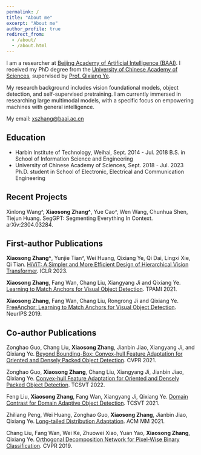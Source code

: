 ```yaml
---
permalink: /
title: "About me"
excerpt: "About me"
author_profile: true
redirect_from: 
  - /about/
  - /about.html
---
```


I am a researcher at [Beijing Academy of Artificial Intelligence (BAAI)](https://www.baai.ac.cn/english.html). I received my PhD degree from the [University of Chinese Academy of Sciences](http://english.ucas.ac.cn/), supervised by [Prof. Qixiang Ye](http://people.ucas.ac.cn/~0007279?language=en). 

My research background includes vision foundational models, object detection, and self-supervised pretraining. I am currently immersed in researching large multimodal models, with a specific focus on empowering machines with general intelligence. 

My email: xszhang@baai.ac.cn

## Education

<ul>
<li style="list-style-type: disc;">
Harbin Institute of Technology, Weihai, Sept. 2014 - Jul. 2018
B.S. in School of Information Science and Engineering
</li>

<li style="list-style-type: disc;">
University of Chinese Academy of Sciences, Sept. 2018 - Jul. 2023
Ph.D. student in School of Electronic, Electrical and Communication Engineering
</li>
</ul>

## Recent Projects

Xinlong Wang^, **Xiaosong Zhang^**, Yue Cao^, Wen Wang, Chunhua Shen, Tiejun Huang. SegGPT: Segmenting Everything In Context. arXiv:2304.03284.

## First-author Publications

**Xiaosong Zhang^**, Yunjie Tian^, Wei Huang, Qixiang Ye, Qi Dai, Lingxi Xie, Qi Tian. [HiViT: A Simpler and More Efficient Design of Hierarchical Vision Transformer](https://openreview.net/pdf?id=3F6I-0-57SC). ICLR 2023.

**Xiaosong Zhang**, Fang Wan, Chang Liu, Xiangyang Ji and Qixiang Ye. [Learning to Match Anchors for Visual Object Detection](https://ieeexplore.ieee.org/document/9321141). TPAMI 2021.

**Xiaosong Zhang**, Fang Wan, Chang Liu, Rongrong Ji and Qixiang Ye. [FreeAnchor: Learning to Match Anchors for Visual Object Detection](https://proceedings.neurips.cc/paper/2019/file/43ec517d68b6edd3015b3edc9a11367b-Paper.pdf). NeurIPS 2019.


## Co-author Publications

Zonghao Guo, Chang Liu, **Xiaosong Zhang**, Jianbin Jiao, Xiangyang Ji, and Qixiang Ye. [Beyond Bounding-Box: Convex-hull Feature Adaptation for Oriented and Densely Packed Object Detection](https://openaccess.thecvf.com/content/CVPR2021/papers/Guo_Beyond_Bounding-Box_Convex-Hull_Feature_Adaptation_for_Oriented_and_Densely_Packed_CVPR_2021_paper.pdf). CVPR 2021.

Zonghao Guo, **Xiaosong Zhang**, Chang Liu, Xiangyang Ji, Jianbin Jiao, Qixiang Ye. [Convex-hull Feature Adaptation for Oriented and Densely Packed Object Detection](https://ieeexplore.ieee.org/document/9668956). TCSVT 2022. 

Feng Liu, **Xiaosong Zhang**, Fang Wan, Xiangyang Ji, Qixiang Ye. [Domain Contrast for Domain Adaptive Object Detection](https://ieeexplore.ieee.org/document/9462093). TCSVT 2021. 

Zhiliang Peng, Wei Huang, Zonghao Guo, **Xiaosong Zhang**, Jianbin Jiao, Qixiang Ye. [Long-tailed Distribution Adaptation](https://dl.acm.org/doi/10.1145/3474085.3475479). ACM MM 2021.

Chang Liu, Fang Wan, Wei Ke, Zhuowei Xiao, Yuan Yao, **Xiaosong Zhang**, Qixiang Ye. [Orthogonal Decomposition Network for Pixel-Wise Binary Classification](https://openaccess.thecvf.com/content_CVPR_2019/papers/Liu_Orthogonal_Decomposition_Network_for_Pixel-Binary_Classification_CVPR_2019_paper.pdf). CVPR 2019.

<!-- 
This is the front page of a website that is powered by the [academicpages template](https://github.com/academicpages/academicpages.github.io) and hosted on GitHub pages. [GitHub pages](https://pages.github.com) is a free service in which websites are built and hosted from code and data stored in a GitHub repository, automatically updating when a new commit is made to the respository. This template was forked from the [Minimal Mistakes Jekyll Theme](https://mmistakes.github.io/minimal-mistakes/) created by Michael Rose, and then extended to support the kinds of content that academics have: publications, talks, teaching, a portfolio, blog posts, and a dynamically-generated CV. You can fork [this repository](https://github.com/academicpages/academicpages.github.io) right now, modify the configuration and markdown files, add your own PDFs and other content, and have your own site for free, with no ads! An older version of this template powers my own personal website at [stuartgeiger.com](http://stuartgeiger.com), which uses [this Github repository](https://github.com/staeiou/staeiou.github.io).

A data-driven personal website
======
Like many other Jekyll-based GitHub Pages templates, academicpages makes you separate the website's content from its form. The content & metadata of your website are in structured markdown files, while various other files constitute the theme, specifying how to transform that content & metadata into HTML pages. You keep these various markdown (.md), YAML (.yml), HTML, and CSS files in a public GitHub repository. Each time you commit and push an update to the repository, the [GitHub pages](https://pages.github.com/) service creates static HTML pages based on these files, which are hosted on GitHub's servers free of charge.

Many of the features of dynamic content management systems (like Wordpress) can be achieved in this fashion, using a fraction of the computational resources and with far less vulnerability to hacking and DDoSing. You can also modify the theme to your heart's content without touching the content of your site. If you get to a point where you've broken something in Jekyll/HTML/CSS beyond repair, your markdown files describing your talks, publications, etc. are safe. You can rollback the changes or even delete the repository and start over -- just be sure to save the markdown files! Finally, you can also write scripts that process the structured data on the site, such as [this one](https://github.com/academicpages/academicpages.github.io/blob/master/talkmap.ipynb) that analyzes metadata in pages about talks to display [a map of every location you've given a talk](https://academicpages.github.io/talkmap.html).

Getting started
======
1. Register a GitHub account if you don't have one and confirm your e-mail (required!)
1. Fork [this repository](https://github.com/academicpages/academicpages.github.io) by clicking the "fork" button in the top right. 
1. Go to the repository's settings (rightmost item in the tabs that start with "Code", should be below "Unwatch"). Rename the repository "[your GitHub username].github.io", which will also be your website's URL.
1. Set site-wide configuration and create content & metadata (see below -- also see [this set of diffs](http://archive.is/3TPas) showing what files were changed to set up [an example site](https://getorg-testacct.github.io) for a user with the username "getorg-testacct")
1. Upload any files (like PDFs, .zip files, etc.) to the files/ directory. They will appear at https://[your GitHub username].github.io/files/example.pdf.  
1. Check status by going to the repository settings, in the "GitHub pages" section

Site-wide configuration
------
The main configuration file for the site is in the base directory in [_config.yml](https://github.com/academicpages/academicpages.github.io/blob/master/_config.yml), which defines the content in the sidebars and other site-wide features. You will need to replace the default variables with ones about yourself and your site's github repository. The configuration file for the top menu is in [_data/navigation.yml](https://github.com/academicpages/academicpages.github.io/blob/master/_data/navigation.yml). For example, if you don't have a portfolio or blog posts, you can remove those items from that navigation.yml file to remove them from the header. 

Create content & metadata
------
For site content, there is one markdown file for each type of content, which are stored in directories like _publications, _talks, _posts, _teaching, or _pages. For example, each talk is a markdown file in the [_talks directory](https://github.com/academicpages/academicpages.github.io/tree/master/_talks). At the top of each markdown file is structured data in YAML about the talk, which the theme will parse to do lots of cool stuff. The same structured data about a talk is used to generate the list of talks on the [Talks page](https://academicpages.github.io/talks), each [individual page](https://academicpages.github.io/talks/2012-03-01-talk-1) for specific talks, the talks section for the [CV page](https://academicpages.github.io/cv), and the [map of places you've given a talk](https://academicpages.github.io/talkmap.html) (if you run this [python file](https://github.com/academicpages/academicpages.github.io/blob/master/talkmap.py) or [Jupyter notebook](https://github.com/academicpages/academicpages.github.io/blob/master/talkmap.ipynb), which creates the HTML for the map based on the contents of the _talks directory).

**Markdown generator**

I have also created [a set of Jupyter notebooks](https://github.com/academicpages/academicpages.github.io/tree/master/markdown_generator
) that converts a CSV containing structured data about talks or presentations into individual markdown files that will be properly formatted for the academicpages template. The sample CSVs in that directory are the ones I used to create my own personal website at stuartgeiger.com. My usual workflow is that I keep a spreadsheet of my publications and talks, then run the code in these notebooks to generate the markdown files, then commit and push them to the GitHub repository.

How to edit your site's GitHub repository
------
Many people use a git client to create files on their local computer and then push them to GitHub's servers. If you are not familiar with git, you can directly edit these configuration and markdown files directly in the github.com interface. Navigate to a file (like [this one](https://github.com/academicpages/academicpages.github.io/blob/master/_talks/2012-03-01-talk-1.md) and click the pencil icon in the top right of the content preview (to the right of the "Raw | Blame | History" buttons). You can delete a file by clicking the trashcan icon to the right of the pencil icon. You can also create new files or upload files by navigating to a directory and clicking the "Create new file" or "Upload files" buttons. 

Example: editing a markdown file for a talk
![Editing a markdown file for a talk](/images/editing-talk.png)

For more info
------
More info about configuring academicpages can be found in [the guide](https://academicpages.github.io/markdown/). The [guides for the Minimal Mistakes theme](https://mmistakes.github.io/minimal-mistakes/docs/configuration/) (which this theme was forked from) might also be helpful. -->
